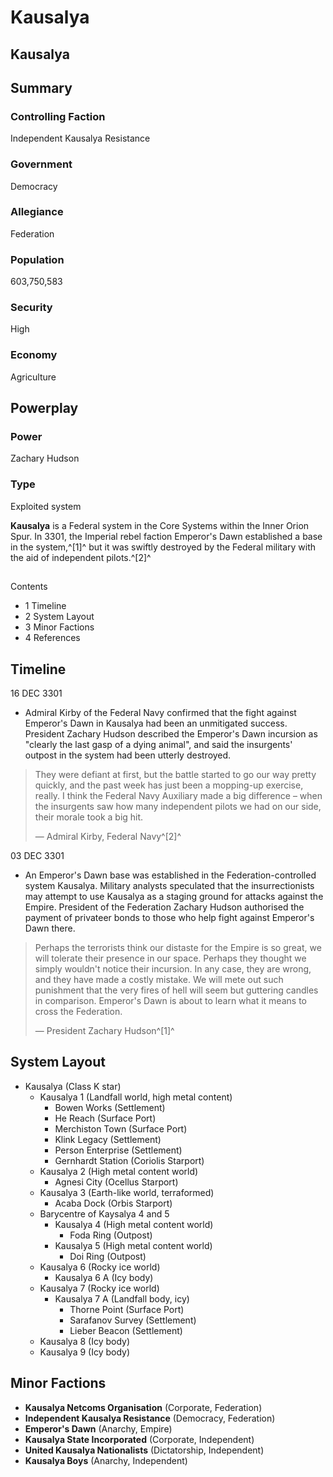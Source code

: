 # Kausalya
## Kausalya

		

## Summary

### Controlling Faction

Independent Kausalya Resistance

### Government

Democracy

### Allegiance

Federation

### Population

603,750,583

### Security

High

### Economy

Agriculture

## Powerplay

### Power

Zachary Hudson

### Type

Exploited system

**Kausalya** is a Federal system in the Core Systems within the Inner Orion Spur. In 3301, the Imperial rebel faction Emperor's Dawn established a base in the system,^[1]^ but it was swiftly destroyed by the Federal military with the aid of independent pilots.^[2]^

## 

Contents

- 1 Timeline
- 2 System Layout
- 3 Minor Factions
- 4 References

## Timeline

16 DEC 3301

- Admiral Kirby of the Federal Navy confirmed that the fight against Emperor's Dawn in Kausalya had been an unmitigated success. President Zachary Hudson described the Emperor's Dawn incursion as "clearly the last gasp of a dying animal", and said the insurgents' outpost in the system had been utterly destroyed.

> 
> 
> They were defiant at first, but the battle started to go our way pretty quickly, and the past week has just been a mopping-up exercise, really. I think the Federal Navy Auxiliary made a big difference – when the insurgents saw how many independent pilots we had on our side, their morale took a big hit.
> 
> 
> — Admiral Kirby, Federal Navy^[2]^
> 

03 DEC 3301

- An Emperor's Dawn base was established in the Federation-controlled system Kausalya. Military analysts speculated that the insurrectionists may attempt to use Kausalya as a staging ground for attacks against the Empire. President of the Federation Zachary Hudson authorised the payment of privateer bonds to those who help fight against Emperor's Dawn there.

> 
> 
> Perhaps the terrorists think our distaste for the Empire is so great, we will tolerate their presence in our space. Perhaps they thought we simply wouldn't notice their incursion. In any case, they are wrong, and they have made a costly mistake. We will mete out such punishment that the very fires of hell will seem but guttering candles in comparison. Emperor's Dawn is about to learn what it means to cross the Federation.
> 
> 
> — President Zachary Hudson^[1]^
> 

## System Layout

- Kausalya (Class K star)
    - Kausalya 1 (Landfall world, high metal content)
        - Bowen Works (Settlement)
        - He Reach (Surface Port)
        - Merchiston Town (Surface Port)
        - Klink Legacy (Settlement)
        - Person Enterprise (Settlement)
        - Gernhardt Station (Coriolis Starport)
    - Kausalya 2 (High metal content world)
        - Agnesi City (Ocellus Starport)
    - Kausalya 3 (Earth-like world, terraformed)
        - Acaba Dock (Orbis Starport)
    - Barycentre of Kaysalya 4 and 5
        - Kausalya 4 (High metal content world)
            - Foda Ring (Outpost)
        - Kausalya 5 (High metal content world)
            - Doi Ring (Outpost)
    - Kausalya 6 (Rocky ice world)
        - Kausalya 6 A (Icy body)
    - Kausalya 7 (Rocky ice world)
        - Kausalya 7 A (Landfall body, icy)
            - Thorne Point (Surface Port)
            - Sarafanov Survey (Settlement)
            - Lieber Beacon (Settlement)
    - Kausalya 8 (Icy body)
    - Kausalya 9 (Icy body)

## Minor Factions

- **Kausalya Netcoms Organisation** (Corporate, Federation)
- **Independent Kausalya Resistance** (Democracy, Federation)
- **Emperor's Dawn** (Anarchy, Empire)
- **Kausalya State Incorporated** (Corporate, Independent)
- **United Kausalya Nationalists** (Dictatorship, Independent)
- **Kausalya Boys** (Anarchy, Independent)